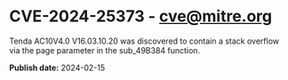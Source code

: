 # CVE-2024-25373 - cve@mitre.org

Tenda AC10V4.0 V16.03.10.20 was discovered to contain a stack overflow via the page parameter in the sub_49B384 function.

**Publish date:** 2024-02-15
